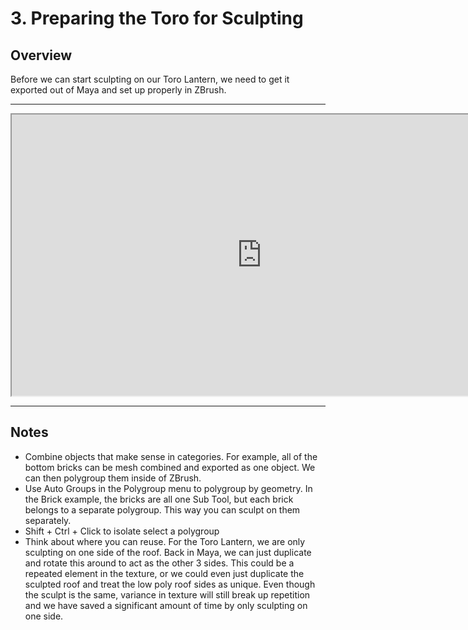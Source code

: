 # 3. Preparing the Toro for Sculpting

<h2>Overview</h2>
<p>Before we can start sculpting on our Toro Lantern, we need to get it exported out of Maya and set up properly in ZBrush.</p>
<hr>
<p><iframe src="https://www.youtube.com/embed/7IjM1GpTTAg?rel=0" width="800" height="450" allowfullscreen="allowfullscreen" allow="accelerometer; autoplay; clipboard-write; encrypted-media; gyroscope; picture-in-picture"></iframe></p>
<hr>
<h2>Notes</h2>
<ul>
<li>Combine objects that make sense in categories. For example, all of the bottom bricks can be mesh combined and exported as one object. We can then polygroup them inside of ZBrush.</li>
<li>Use Auto Groups in the Polygroup menu to polygroup by geometry. In the Brick example, the bricks are all one Sub Tool, but each brick belongs to a separate polygroup. This way you can sculpt on them separately.</li>
<li>Shift + Ctrl + Click to isolate select a polygroup</li>
<li>Think about where you can reuse. For the Toro Lantern, we are only sculpting on one side of the roof. Back in Maya, we can just duplicate and rotate this around to act as the other 3 sides. This could be a repeated element in the texture, or we could even just duplicate the sculpted roof and treat the low poly roof sides as unique. Even though the sculpt is the same, variance in texture will still break up repetition and we have saved a significant amount of time by only sculpting on one side.</li>
</ul>